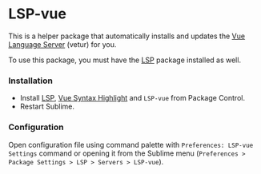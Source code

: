 # LSP-vue

This is a helper package that automatically installs and updates the
[Vue Language Server]() (vetur) for you.

To use this package, you must have the [LSP](https://packagecontrol.io/packages/LSP) package installed as well.

### Installation

* Install [LSP](https://packagecontrol.io/packages/LSP), [Vue Syntax Highlight](https://packagecontrol.io/packages/Vue%20Syntax%20Highlight) and `LSP-vue` from Package Control.
* Restart Sublime.

### Configuration

Open configuration file using command palette with `Preferences: LSP-vue Settings` command or opening it from the Sublime menu (`Preferences > Package Settings > LSP > Servers > LSP-vue`).
